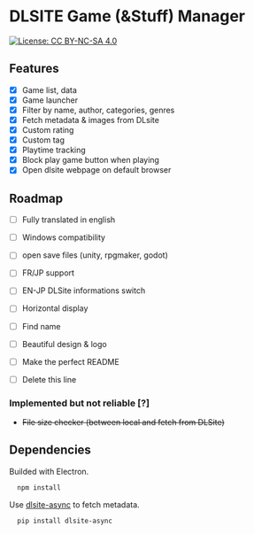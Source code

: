 
# DLSITE Game (&Stuff) Manager
[![License: CC BY-NC-SA 4.0](https://licensebuttons.net/l/by-nc-sa/4.0/80x15.png)](http://creativecommons.org/licenses/by-nc-sa/4.0/)


## Features

- [X]  Game list, data
- [X]  Game launcher
- [X]  Filter by name, author, categories, genres
- [X]  Fetch metadata & images from DLsite
- [X]  Custom rating
- [X]  Custom tag
- [X]  Playtime tracking
- [X]  Block play game button when playing
- [X]  Open dlsite webpage on default browser

## Roadmap

- [ ]  Fully translated in english
- [ ]  Windows compatibility
- [ ]  open save files (unity, rpgmaker, godot)
- [ ]  FR/JP support
- [ ]  EN-JP DLSite informations switch 
- [ ]  Horizontal display
- [ ]  Find name
- [ ]  Beautiful design & logo
- [ ]  Make the perfect README
- [ ]  Delete this line


### Implemented but not reliable [?]

- ~~File size checker (between local and fetch from DLSite)~~

## Dependencies

Builded with Electron.

```bash
  npm install
```

Use [dlsite-async](https://github.com/bhrevol/dlsite-async) to fetch metadata.

```bash
  pip install dlsite-async
```
